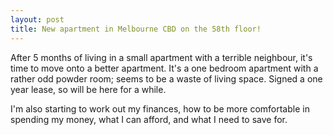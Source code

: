 ```yaml
---
layout: post
title: New apartment in Melbourne CBD on the 58th floor!
---
```


After 5 months of living in a small apartment with a terrible neighbour, it's
time to move onto a better apartment. It's a one bedroom apartment with a
rather odd powder room; seems to be a waste of living space. Signed a one year
lease, so will be here for a while.

I'm also starting to work out my finances, how to be more comfortable in
spending my money, what I can afford, and what I need to save for.
